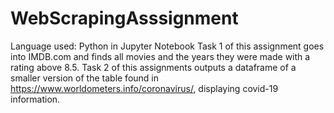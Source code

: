 # WebScrapingAsssignment
Language used: Python in Jupyter Notebook
Task 1 of this assignment goes into IMDB.com and finds all movies and the years they were made with a rating above 8.5.
Task 2 of this assignments outputs a dataframe of a smaller version of the table found in https://www.worldometers.info/coronavirus/, displaying covid-19 information. 
